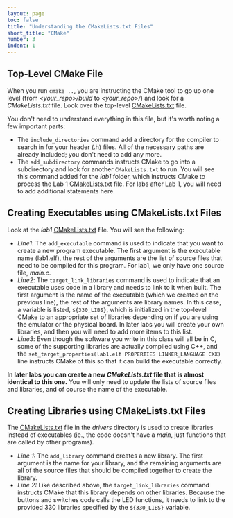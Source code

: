 ```yaml
---
layout: page
toc: false
title: "Understanding the CMakeLists.txt Files"
short_title: "CMake"
number: 3
indent: 1
---
```


## Top-Level CMake File
When you run `cmake ..`, you are instructing the CMake tool to go up one level (from *\<your_repo\>/build* to *\<your_repo\>/*) and look for a *CMakeLists.txt* file.  Look over the top-level [CMakeLists.txt]({{site.github.fileurl}}/CMakeLists.txt) file.

You don't need to understand everything in this file, but it's worth noting a few important parts:
  * The `include_directories` command add a directory for the compiler to search in for your header (.h) files.  All of the necessary paths are already included; you don't need to add any more.
  * The  `add_subdirectory` commands instructs CMake to go into a subdirectory and look for another `CMakeLists.txt` to run.  You will see this command added for the *lab1* folder, which instructs CMake to process the Lab 1 [CMakeLists.txt]({{site.github.fileurl}}/lab1_helloworld/CMakeLists.txt) file.
For labs after Lab 1, you will need to add additional statements here.

## Creating Executables using CMakeLists.txt Files 
Look at the *lab1* [CMakeLists.txt]({{site.github.fileurl}}/lab1_helloworld/CMakeLists.txt) file.  You will see the following:
  * *Line1*: The `add_executable` command is used to indicate that you want to create a new program executable.  The first argument is the executable name (lab1.elf), the rest of the arguments are the list of source files that need to be compiled for this program.  For lab1, we only have one source file, *main.c*. 
  * *Line2*: The `target_link_libraries` command is used to indicate that an executable uses code in a library and needs to link to it when built.  The first argument is the name of the executable (which we created on the previous line), the rest of the arguments are library names.  In this case, a variable is listed, `${330_LIBS}`, which is initialized in the top-level CMake to an appropriate set of libraries depending on if you are using the emulator or the physical board.  In later labs you will create your own libraries, and then you will need to add more items to this list.
  * *Line3*: Even though the software you write in this class will all be in C, some of the supporting libraries are actually compiled using C++, and the `set_target_properties(lab1.elf PROPERTIES LINKER_LANGUAGE CXX)` line instructs CMake of this so that it can build the executable correctly.

**In later labs you can create a new *CMakeLists.txt* file that is almost identical to this one.**  You will only need to update the lists of source files and libraries, and of course the name of the executable.

## Creating Libraries using CMakeLists.txt Files 
The [CMakeLists.txt]({{site.github.fileurl}}/drivers/CMakeLists.txt) file in the *drivers* directory is used to create libraries instead of executables (ie., the code doesn't have a *main*, just functions that are called by other programs).
  * *Line 1:* The `add_library` command creates a new library.  The first argument is the name for your library, and the remaining arguments are all of the source files that should be compiled together to create the library.  
  * *Line 2:* Like described above, the `target_link_libraries` command instructs CMake that this library depends on other libraries.  Because the buttons and switches code calls the LED functions, it needs to link to the provided 330 libraries specified by the `${330_LIBS}` variable.



